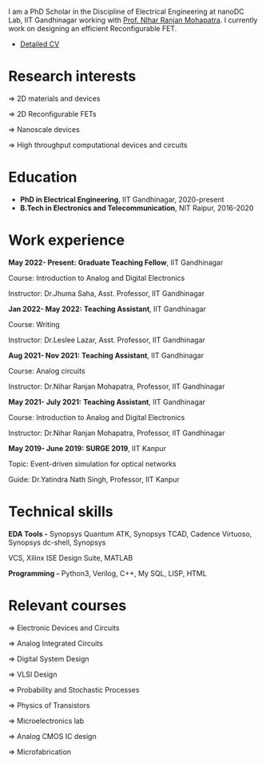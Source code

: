 I am a PhD Scholar in the Discipline of Electrical Engineering at nanoDC Lab, IIT Gandhinagar working with [Prof. NIhar Ranjan Mohapatra](https://iitgn.ac.in/faculty/ee/fac-nihar). I currently work on designing an efficient Reconfigurable FET.
* [Detailed CV](https://drive.google.com/file/d/1D6B174anZdK0CyChXLqFc-WIMe4AHl98/view?usp=sharing)


Research interests
======
⇒ 2D materials and devices

⇒ 2D Reconfigurable FETs

⇒ Nanoscale devices

⇒ High throughput computational devices and circuits

Education
======
* **PhD in Electrical Engineering**, IIT Gandhinagar, 2020-present
* **B.Tech in Electronics and Telecommunication**, NIT Raipur, 2016-2020 
  
Work experience
======
**May 2022-
Present:** **Graduate Teaching Fellow**, IIT Gandhinagar

Course: Introduction to Analog and Digital Electronics

Instructor: Dr.Jhuma Saha, Asst. Professor, IIT Gandhinagar

**Jan 2022-
May 2022:** **Teaching Assistant**, IIT Gandhinagar

Course: Writing

Instructor: Dr.Leslee Lazar, Asst. Professor, IIT Gandhinagar

**Aug 2021-
Nov 2021:** **Teaching Assistant**, IIT Gandhinagar

Course: Analog circuits

Instructor: Dr.Nihar Ranjan Mohapatra, Professor, IIT Gandhinagar

**May 2021-
July 2021:** **Teaching Assistant**, IIT Gandhinagar

Course: Introduction to Analog and Digital Electronics

Instructor: Dr.Nihar Ranjan Mohapatra, Professor, IIT Gandhinagar

**May 2019-
June 2019:** **SURGE 2019**, IIT Kanpur

Topic: Event-driven simulation for optical networks

Guide: Dr.Yatindra Nath Singh, Professor, IIT Kanpur

Technical skills
======
**EDA Tools -** Synopsys Quantum ATK, Synopsys TCAD, Cadence Virtuoso, Synopsys dc-shell, Synopsys

VCS, Xilinx ISE Design Suite, MATLAB

**Programming -** Python3, Verilog, C++, My SQL, LISP, HTML

Relevant courses
======
⇒ Electronic Devices and Circuits

⇒ Analog Integrated Circuits

⇒ Digital System Design

⇒ VLSI Design

⇒ Probability and Stochastic Processes

⇒ Physics of Transistors

⇒ Microelectronics lab

⇒ Analog CMOS IC design

⇒ Microfabrication
